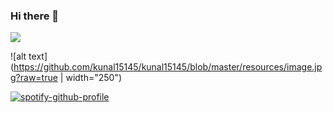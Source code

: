 ### Hi there 👋

![](https://komarev.com/ghpvc/?username=kunal15145&style=plastic&color=red)

![alt text](https://github.com/kunal15145/kunal15145/blob/master/resources/image.jpg?raw=true | width="250")

[![spotify-github-profile](https://spotify-github-profile.vercel.app/api/view?uid=6k9c4v9t45csrm26wj1vyvg0n&cover_image=true)](https://github.com/kittinan/spotify-github-profile)

<!--
**kunal15145/kunal15145** is a ✨ _special_ ✨ repository because its `README.md` (this file) appears on your GitHub profile.

Here are some ideas to get you started:

- 🔭 I’m currently working on ...
- 🌱 I’m currently learning ...
- 👯 I’m looking to collaborate on ...
- 🤔 I’m looking for help with ...
- 💬 Ask me about ...
- 📫 How to reach me: ...
- 😄 Pronouns: ...
- ⚡ Fun fact: ...
-->
